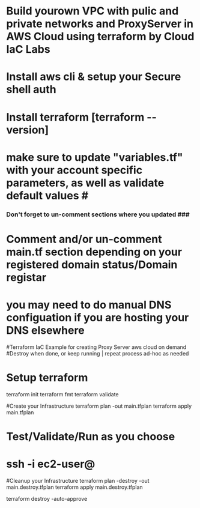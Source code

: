 
# Build yourown VPC with pulic and private networks and ProxyServer in AWS Cloud using terraform by Cloud IaC Labs <br/>


# Install aws cli & setup your Secure shell auth <br/>
# Install terraform [terraform --version] <br/>


# make sure to update "variables.tf" with your account specific parameters, as well as validate default values # <br/>
### Don't forget to un-comment sections where you updated ### <br/>


# Comment and/or un-comment main.tf section depending on your registered domain status/Domain registar #
# you may need to do manual DNS configuation if  you are hosting your DNS elsewhere #


#Terraform IaC Example for creating Proxy Server aws cloud on demand
#Destroy when done, or keep running | repeat process ad-hoc as needed



# Setup terraform
terraform init
terraform fmt
terraform validate


#Create your Infrastructure
terraform plan -out main.tfplan
terraform apply main.tfplan


# Test/Validate/Run as you choose
# ssh -i <Key> ec2-user@<IP>


#Cleanup your Infrastructure
terraform plan -destroy -out main.destroy.tfplan
terraform apply main.destroy.tfplan


terraform destroy -auto-approve
